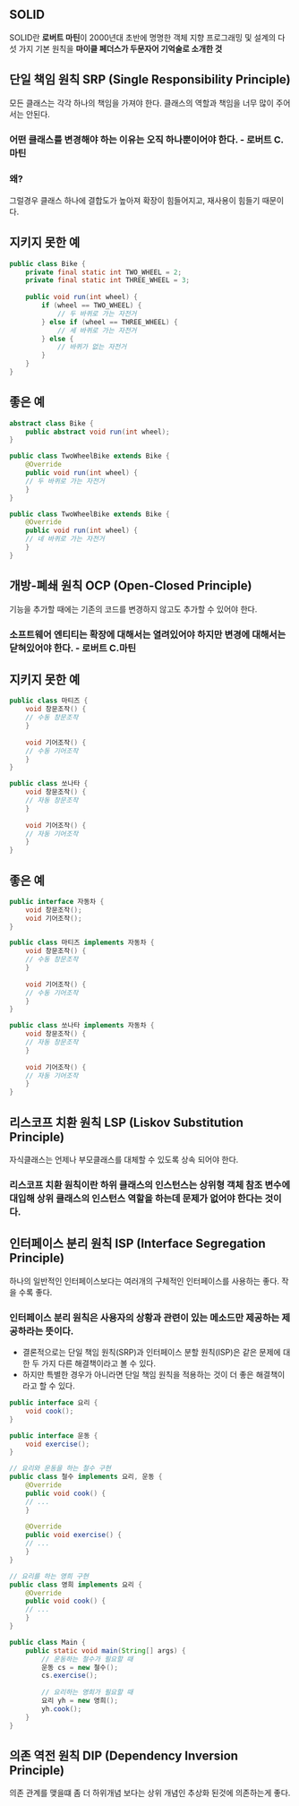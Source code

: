 ## SOLID
SOLID란 **로버트 마틴**이 2000년대 초반에 명명한 객체 지향 프로그래밍 및 설계의 다섯 가지 기본 원칙을 **마이클 페더스가 두문자어 기억술로 소개한 것**

## 단일 책임 원칙 SRP (Single Responsibility Principle)
모든 클래스는 각각 하나의 책임을 가져야 한다. 클래스의 역할과 책임을 너무 많이 주어서는 안된다.

### 어떤 클래스를 변경해야 하는 이유는 오직 하나뿐이어야 한다. - 로버트 C.마틴

### 왜?
그럴경우 클래스 하나에 결합도가 높아져 확장이 힘들어지고, 재사용이 힘들기 때문이다.

## 지키지 못한 예
```java
public class Bike {
	private final static int TWO_WHEEL = 2;
	private final static int THREE_WHEEL = 3;
	
	public void run(int wheel) {
		if (wheel == TWO_WHEEL) {
			// 두 바퀴로 가는 자전거
		} else if (wheel == THREE_WHEEL) {
			// 세 바퀴로 가는 자전거
		} else {
			// 바퀴가 없는 자전거
		}
	}
}
```

## 좋은 예
```java
abstract class Bike {
	public abstract void run(int wheel);
}

public class TwoWheelBike extends Bike {
	@Override
	public void run(int wheel) {
	// 두 바퀴로 가는 자전거
	}
}

public class TwoWheelBike extends Bike {
	@Override
	public void run(int wheel) {
	// 네 바퀴로 가는 자전거
	}
}
```

## 개방-폐쇄 원칙 OCP (Open-Closed Principle)
기능을 추가할 때에는 기존의 코드를 변경하지 않고도 추가할 수 있어야 한다.

### 소프트웨어 엔티티는 확장에 대해서는 열려있어야 하지만 변경에 대해서는 닫혀있어야 한다. - 로버트 C.마틴

## 지키지 못한 예
```java
public class 마티즈 {
	void 창문조작() {
	// 수동 창문조작
	}
    
	void 기어조작() {
	// 수동 기어조작
	}
}
```

```java
public class 쏘나타 {
	void 창문조작() {
	// 자동 창문조작
	}
    
	void 기어조작() {
	// 자동 기어조작
	}
}
```

## 좋은 예
```java
public interface 자동차 {
	void 창문조작();
	void 기어조작();
}
```

```java
public class 마티즈 implements 자동차 {
	void 창문조작() {
	// 수동 창문조작
	}
    
	void 기어조작() {
	// 수동 기어조작	
	}
}
```

```java
public class 쏘나타 implements 자동차 {
	void 창문조작() {
	// 자동 창문조작
	}
    
	void 기어조작() {
	// 자동 기어조작
	}
}
```

## 리스코프 치환 원칙 LSP (Liskov Substitution Principle)
자식클래스는 언제나 부모클래스를 대체할 수 있도록 상속 되어야 한다.

### 리스코프 치환 원칙이란 하위 클래스의 인스턴스는 상위형 객체 참조 변수에 대입해 상위 클래스의 인스턴스 역할을 하는데 문제가 없어야 한다는 것이다.

## 인터페이스 분리 원칙 ISP (Interface Segregation Principle)
하나의 일반적인 인터페이스보다는 여러개의 구체적인 인터페이스를 사용하는 좋다. 작을 수록 좋다.

### 인터페이스 분리 원칙은 사용자의 상황과 관련이 있는 메소드만 제공하는 제공하라는 뜻이다.
- 결론적으로는 단일 책임 원칙(SRP)과 인터페이스 분할 원칙(ISP)은 같은 문제에 대한 두 가지 다른 해결책이라고 볼 수 있다.
- 하지만 특별한 경우가 아니라면 단일 책임 원칙을 적용하는 것이 더 좋은 해결책이라고 할 수 있다.

```java
public interface 요리 {
	void cook();
}
```

```java
public interface 운동 {
	void exercise();
}
```

```java
// 요리와 운동을 하는 철수 구현
public class 철수 implements 요리, 운동 {
	@Override
	public void cook() {
	// ...
	}
    
	@Override
	public void exercise() {
	// ...
	}
}
```

```java
// 요리를 하는 영희 구현
public class 영희 implements 요리 {
	@Override
	public void cook() {
	// ...
	}
}
```

```java
public class Main {
	public static void main(String[] args) {
		// 운동하는 철수가 필요할 때
		운동 cs = new 철수();
		cs.exercise();
		
		// 요리하는 영희가 필요할 때
		요리 yh = new 영희();
		yh.cook();
	}
}
```

## 의존 역전 원칙 DIP (Dependency Inversion Principle)
의존 관계를 맺을떄 좀 더 하위개념 보다는 상위 개념인 추상화 된것에 의존하는게 좋다.




